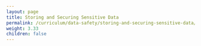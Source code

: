 ```yaml
---
layout: page
title: Storing and Securing Sensitive Data
permalink: /curriculum/data-safety/storing-and-securing-sensitive-data/
weight: 3.33
children: false
---
```

